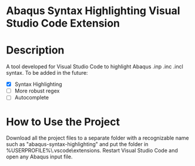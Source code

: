 # Abaqus Syntax Highlighting Visual Studio Code Extension
 
# Description
A tool developed for Visual Studio Code to highlight Abaqus .inp .inc .incl syntax.
To be added in the future:
 - [x] Syntax Highlighting
 - [ ] More robust regex
 - [ ] Autocomplete
# How to Use the Project
Download all the project files to a separate folder with a recognizable name such as "abaqus-syntax-highlighting" and put the folder in %USERPROFILE%\\.vscode\extensions.
Restart Visual Studio Code and open any Abaqus input file.
